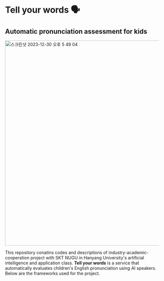 # Tell your words 🗣
## Automatic pronunciation assessment for kids
<img width="669" alt="스크린샷 2023-12-30 오후 5 49 04" src="https://github.com/JunBro1016/problem-solving/assets/82267460/a7b87f56-ad8c-4d9a-9d42-75d8b33e8e49">

This repository conatins codes and descriptions of industry-academic-cooperation project with SKT NUGU in Hanyang University's artificial intelligence and application class. **Tell your words** is a service that automatically evaluates children's English pronunciation using AI speakers. Below are the frameworks used for the project. 
